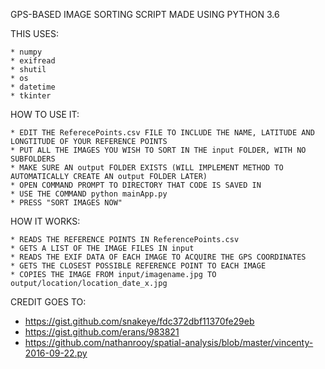 GPS-BASED IMAGE SORTING SCRIPT MADE USING PYTHON 3.6

THIS USES:

    * numpy
    * exifread
    * shutil
    * os
    * datetime
    * tkinter
        
HOW TO USE IT:

    * EDIT THE ReferecePoints.csv FILE TO INCLUDE THE NAME, LATITUDE AND LONGTITUDE OF YOUR REFERENCE POINTS
    * PUT ALL THE IMAGES YOU WISH TO SORT IN THE input FOLDER, WITH NO SUBFOLDERS
    * MAKE SURE AN output FOLDER EXISTS (WILL IMPLEMENT METHOD TO AUTOMATICALLY CREATE AN output FOLDER LATER)
    * OPEN COMMAND PROMPT TO DIRECTORY THAT CODE IS SAVED IN
    * USE THE COMMAND python mainApp.py
    * PRESS "SORT IMAGES NOW"
    
HOW IT WORKS:
    
    * READS THE REFERENCE POINTS IN ReferencePoints.csv
    * GETS A LIST OF THE IMAGE FILES IN input
    * READS THE EXIF DATA OF EACH IMAGE TO ACQUIRE THE GPS COORDINATES
    * GETS THE CLOSEST POSSIBLE REFERENCE POINT TO EACH IMAGE
    * COPIES THE IMAGE FROM input/imagename.jpg TO output/location/location_date_x.jpg 
    
CREDIT GOES TO:

   * https://gist.github.com/snakeye/fdc372dbf11370fe29eb
   * https://gist.github.com/erans/983821
   * https://github.com/nathanrooy/spatial-analysis/blob/master/vincenty-2016-09-22.py
